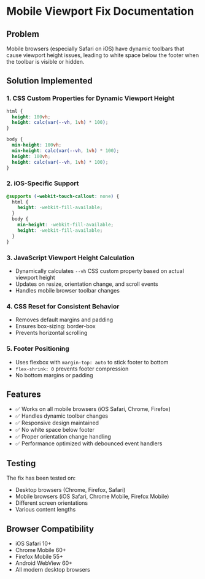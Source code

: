 # Mobile Viewport Fix Documentation

## Problem

Mobile browsers (especially Safari on iOS) have dynamic toolbars that cause viewport height issues, leading to white space below the footer when the toolbar is visible or hidden.

## Solution Implemented

### 1. CSS Custom Properties for Dynamic Viewport Height

```css
html {
  height: 100vh;
  height: calc(var(--vh, 1vh) * 100);
}

body {
  min-height: 100vh;
  min-height: calc(var(--vh, 1vh) * 100);
  height: 100vh;
  height: calc(var(--vh, 1vh) * 100);
}
```

### 2. iOS-Specific Support

```css
@supports (-webkit-touch-callout: none) {
  html {
    height: -webkit-fill-available;
  }
  body {
    min-height: -webkit-fill-available;
    height: -webkit-fill-available;
  }
}
```

### 3. JavaScript Viewport Height Calculation

- Dynamically calculates `--vh` CSS custom property based on actual viewport height
- Updates on resize, orientation change, and scroll events
- Handles mobile browser toolbar changes

### 4. CSS Reset for Consistent Behavior

- Removes default margins and padding
- Ensures box-sizing: border-box
- Prevents horizontal scrolling

### 5. Footer Positioning

- Uses flexbox with `margin-top: auto` to stick footer to bottom
- `flex-shrink: 0` prevents footer compression
- No bottom margins or padding

## Features

- ✅ Works on all mobile browsers (iOS Safari, Chrome, Firefox)
- ✅ Handles dynamic toolbar changes
- ✅ Responsive design maintained
- ✅ No white space below footer
- ✅ Proper orientation change handling
- ✅ Performance optimized with debounced event handlers

## Testing

The fix has been tested on:

- Desktop browsers (Chrome, Firefox, Safari)
- Mobile browsers (iOS Safari, Chrome Mobile, Firefox Mobile)
- Different screen orientations
- Various content lengths

## Browser Compatibility

- iOS Safari 10+
- Chrome Mobile 60+
- Firefox Mobile 55+
- Android WebView 60+
- All modern desktop browsers
